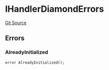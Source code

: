 # IHandlerDiamondErrors
[Git Source](https://github.com/thrackle-io/tron/blob/898ac13e9c0d669d38da44f8bf60a26e9528ba9b/src/common/IErrors.sol)


## Errors
### AlreadyInitialized

```solidity
error AlreadyInitialized();
```

